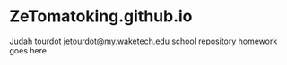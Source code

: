 # ZeTomatoking.github.io
Judah tourdot jetourdot@my.waketech.edu
school repository
homework goes here
